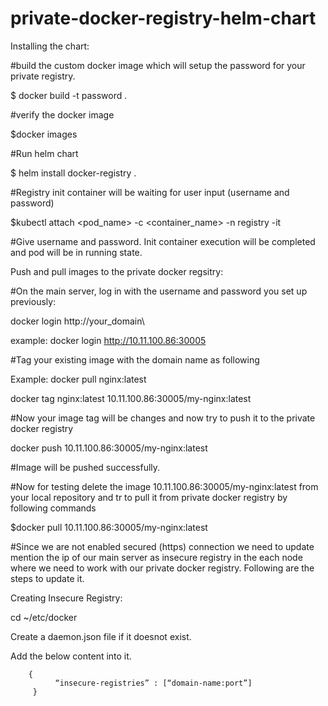 # private-docker-registry-helm-chart

Installing the chart:

#build the custom docker image which will setup the password for your private registry.

$ docker build -t password .

#verify the docker image

$docker images

#Run helm chart

$ helm install docker-registry .

#Registry init container will be waiting for user input (username and password)

$kubectl attach <pod_name> -c <container_name> -n registry -it

#Give username and password. Init container execution will be completed and pod will be in running state.

Push and pull images to the private docker regsitry:

#On the main server, log in with the username and password you set up previously:
  
docker login http://your_domain\
  
example: docker login http://10.11.100.86:30005

#Tag your existing image with the domain name as following

  Example: docker pull nginx:latest
  
  docker tag nginx:latest 10.11.100.86:30005/my-nginx:latest

#Now your image tag will be changes and now try to push it to the private docker registry
  
docker push 10.11.100.86:30005/my-nginx:latest

#Image will be pushed successfully.

#Now for testing delete the image 10.11.100.86:30005/my-nginx:latest from your local repository and tr to pull it from private docker registry by following commands

  $docker pull 10.11.100.86:30005/my-nginx:latest

#Since we are not enabled secured (https) connection we need to update mention the ip of our main server as insecure registry in the each node where we need to work with our private docker registry. Following are the steps to update it.

Creating Insecure Registry: 

cd ~/etc/docker

Create a daemon.json file if it doesnot exist.

  Add the below content into it.

        { 
              “insecure-registries” : [“domain-name:port”] 
         } 

